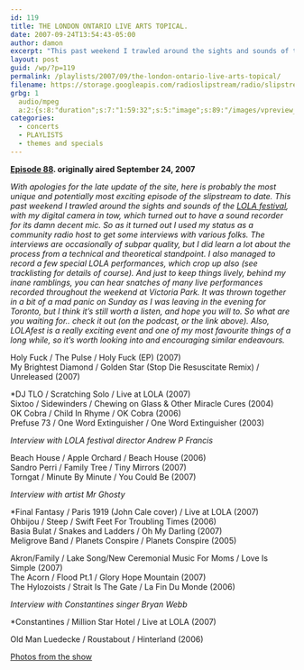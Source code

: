 ```yaml
---
id: 119
title: THE LONDON ONTARIO LIVE ARTS TOPICAL.
date: 2007-09-24T13:54:43-05:00
author: damon
excerpt: "This past weekend I trawled around the sights and sounds of the LOLA festival. I used my status as a community radio host to get some interviews with various folks (festival director Andrew P Francis, visual artist Mr Ghosty and Constantines singer Bryan Webb).  I also managed to record a few special LOLA performances, and there's even some pictures and videos to enjoy!"
layout: post
guid: /wp/?p=119
permalink: /playlists/2007/09/the-london-ontario-live-arts-topical/
filename: https://storage.googleapis.com/radioslipstream/radio/slipstream-88.mp3
grbg: 1
  audio/mpeg
  a:2:{s:8:"duration";s:7:"1:59:32";s:5:"image";s:89:"/images/vpreview_center.png";}
categories:
  - concerts
  - PLAYLISTS
  - themes and specials
---
```


**[Episode 88](https://storage.googleapis.com/radioslipstream/radio/slipstream-88.mp3). originally aired September 24, 2007**

_With apologies for the late update of the site, here is probably the most unique and potentially most exciting episode of the slipstream to date. This past weekend I trawled around the sights and sounds of the [LOLA festival](http://www.lolafest.com), with my digital camera in tow, which turned out to have a sound recorder for its damn decent mic. So as it turned out I used my status as a community radio host to get some interviews with various folks. The interviews are occasionally of subpar quality, but I did learn a lot about the process from a technical and theoretical standpoint. I also managed to record a few special LOLA performances, which crop up also (see tracklisting for details of course). And just to keep things lively, behind my inane ramblings, you can hear snatches of many live performances recorded throughout the weekend at Victoria Park. It was thrown together in a bit of a mad panic on Sunday as I was leaving in the evening for Toronto, but I think it’s still worth a listen, and hope you will to. So what are you waiting for.. check it out (on the podcast, or the link above). Also, LOLAfest is a really exciting event and one of my most favourite things of a long while, so it’s worth looking into and encouraging similar endeavours._

Holy Fuck / The Pulse / Holy Fuck (EP) (2007)  
My Brightest Diamond / Golden Star (Stop Die Resuscitate Remix) / Unreleased (2007)

\*DJ TLO / Scratching Solo / Live at LOLA (2007)  
Sixtoo / Sidewinders / Chewing on Glass & Other Miracle Cures (2004)  
OK Cobra / Child In Rhyme / OK Cobra (2006)  
Prefuse 73 / One Word Extinguisher / One Word Extinguisher (2003)

_Interview with LOLA festival director Andrew P Francis_

Beach House / Apple Orchard / Beach House (2006)  
Sandro Perri / Family Tree / Tiny Mirrors (2007)  
Torngat / Minute By Minute / You Could Be (2007)

_Interview with artist Mr Ghosty_

\*Final Fantasy / Paris 1919 (John Cale cover) / Live at LOLA (2007)  
Ohbijou / Steep / Swift Feet For Troubling Times (2006)  
Basia Bulat / Snakes and Ladders / Oh My Darling (2007)  
Meligrove Band / Planets Conspire / Planets Conspire (2005)

Akron/Family / Lake Song/New Ceremonial Music For Moms / Love Is Simple (2007)  
The Acorn / Flood Pt.1 / Glory Hope Mountain (2007)  
The Hylozoists / Strait Is The Gate / La Fin Du Monde (2006)

_Interview with Constantines singer Bryan Webb_

\*Constantines / Million Star Hotel / Live at LOLA (2007)

Old Man Luedecke / Roustabout / Hinterland (2006)

[Photos from the show](https://photos.app.goo.gl/ftPqynjiDg66VPPt8)
